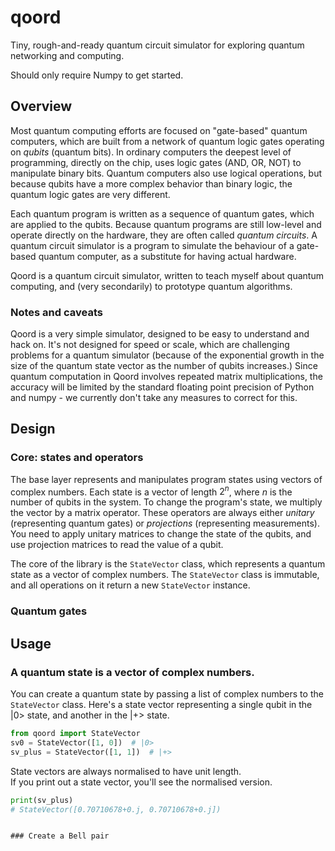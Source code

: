 # qoord
Tiny, rough-and-ready quantum circuit simulator for exploring quantum 
networking and computing.

Should only require Numpy to get started.

## Overview
Most quantum computing efforts are focused on "gate-based" quantum computers,
which are built from a network of quantum logic gates operating on _qubits_ 
(quantum bits).  In ordinary computers the deepest level of programming, directly
on the chip, uses logic gates (AND, OR, NOT) to manipulate binary bits.  Quantum
computers also use logical operations, but because qubits have a more complex behavior 
than binary logic, the quantum logic gates are very different.

Each quantum program is written as a sequence of quantum gates, which are applied 
to the qubits.  Because quantum programs are still low-level and operate directly on
the hardware, they are often called _quantum circuits_.  A quantum circuit simulator 
is a program to simulate the behaviour of a gate-based quantum computer, as a substitute
for having actual hardware.  

Qoord is a quantum circuit simulator, written to teach myself about quantum computing, 
and (very secondarily) to prototype quantum algorithms.  

### Notes and caveats
Qoord is a very simple simulator, 
designed to be easy to understand and hack on.  It's not designed for speed 
or scale, which are challenging problems for a quantum simulator (because 
of the exponential growth in the size of the quantum state vector as the 
number of qubits increases.)  Since quantum computation in Qoord involves 
repeated matrix multiplications, the accuracy will be limited by the standard
floating point precision of Python and numpy - we currently don't take any 
measures to correct for this.


## Design
### Core: states and operators
The base layer represents and manipulates program states using vectors of 
complex numbers.  Each state is a vector of length $2^n$, where 
$n$ is the number of qubits in the system.  To change the program's state, we 
multiply the vector by a matrix operator.  These operators are always 
either _unitary_ (representing quantum gates) or _projections_ (representing 
measurements).  You need to apply unitary matrices to change the state of 
the qubits, and use projection matrices to read the value of a qubit.

The core of the library is the `StateVector` class, which represents a 
quantum state as a vector of complex numbers.  The `StateVector` class 
is immutable, and all operations on it return a new `StateVector` instance. 

### Quantum gates

## Usage

### A quantum state is a vector of complex numbers.
You can create a quantum state by passing a list of complex numbers 
to the `StateVector` class.  Here's a state vector representing a
single qubit in the |0> state, and another in the |+> state.
```python
from qoord import StateVector
sv0 = StateVector([1, 0])  # |0>
sv_plus = StateVector([1, 1])  # |+>
```
State vectors are always normalised to have unit length.  
If you print out a state vector, you'll see the normalised version.
```python
print(sv_plus)
# StateVector([0.70710678+0.j, 0.70710678+0.j])
```

```

### Create a Bell pair
```


```